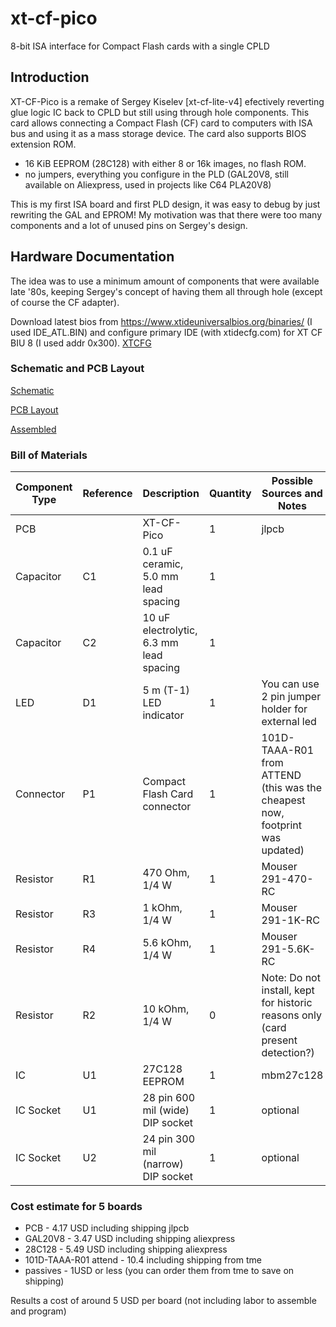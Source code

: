 # xt-cf-pico   
8-bit ISA interface for Compact Flash cards with a single CPLD  

## Introduction

XT-CF-Pico is a remake of Sergey Kiselev  [xt-cf-lite-v4]  efectively reverting glue logic IC back to CPLD but still using through hole components. This card allows connecting a Compact Flash (CF) card to computers with ISA bus and using it as a mass storage device. The card also supports BIOS extension ROM.

* 16 KiB EEPROM (28C128) with either 8 or 16k images, no flash ROM.
* no jumpers, everything you configure in the PLD (GAL20V8, still available on Aliexpress, used in projects like C64 PLA20V8)

This is my first ISA board and first PLD design, it was easy to debug by just rewriting the GAL and EPROM! My motivation was that there were too many components and a lot of unused pins on Sergey's design.

## Hardware Documentation
The idea was to use a minimum amount of components that were available late '80s, keeping Sergey's concept of having them all through hole (except of course the CF adapter).

Download latest bios from https://www.xtideuniversalbios.org/binaries/ (I used IDE_ATL.BIN) and configure primary IDE (with xtidecfg.com) for XT CF BIU 8 (I used addr 0x300).
[XTCFG](images/biu.jpg) 

### Schematic and PCB Layout

[Schematic](KiCad/XT-CF-Pico-Schematic.pdf)

[PCB Layout](KiCad/XT-CF-Pico-Board.pdf)

[Assembled](images/assembled.jpg)

### Bill of Materials

Component Type | Reference | Description                             | Quantity | Possible Sources and Notes
-------------- | --------- | --------------------------------------- | -------- | --------------------------
PCB            |           | XT-CF-Pico 	                           | 1        | jlpcb
Capacitor      | C1        | 0.1 uF ceramic, 5.0 mm lead spacing     | 1        | 
Capacitor      | C2 	     | 10 uF electrolytic, 6.3 mm lead spacing | 1        | 
LED            | D1        | 5 m (T-1) LED indicator                 | 1        | You can use 2 pin jumper holder for external led
Connector      | P1        | Compact Flash Card connector            | 1        | 101D-TAAA-R01 from ATTEND  (this was the cheapest now, footprint was updated)
Resistor       | R1        | 470 Ohm, 1/4 W                          | 1        | Mouser 291-470-RC
Resistor       | R3        | 1 kOhm, 1/4 W                           | 1        | Mouser 291-1K-RC
Resistor       | R4        | 5.6 kOhm, 1/4 W                         | 1        | Mouser 291-5.6K-RC
Resistor       | R2        | 10 kOhm, 1/4 W                          | 0        | Note: Do not install, kept for historic reasons only (card present detection?)
IC             | U1        | 27C128 EEPROM                           | 1        | mbm27c128
IC Socket      | U1        | 28 pin 600 mil (wide) DIP socket        | 1        | optional
IC Socket      | U2        | 24 pin 300 mil (narrow) DIP socket      | 1        | optional



### Cost estimate for 5 boards

* PCB - 4.17 USD including shipping jlpcb
* GAL20V8 - 3.47 USD including shipping aliexpress
* 28C128 - 5.49 USD including shipping aliexpress
* 101D-TAAA-R01 attend - 10.4 including shipping from tme
* passives - 1USD or less (you can order them from tme to save on shipping)

Results a cost of around 5 USD per board (not including labor to assemble and program)

